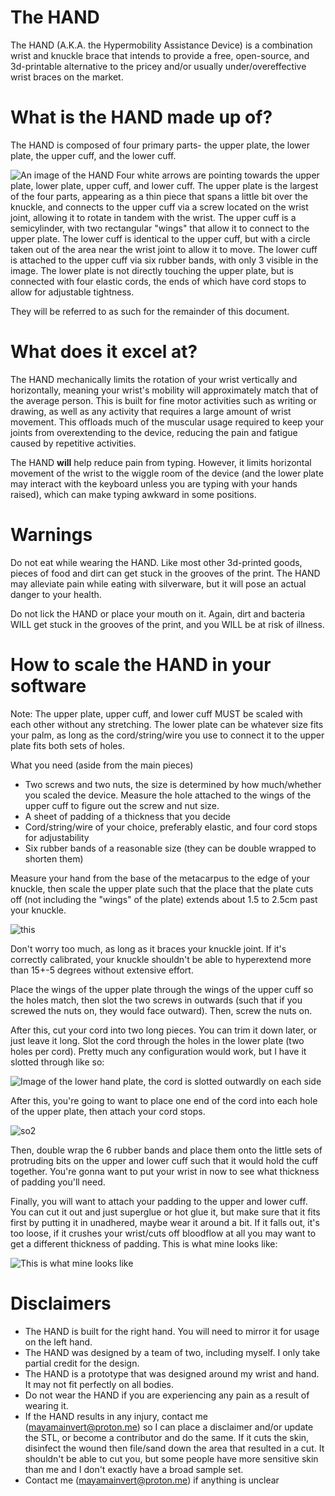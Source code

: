 # The HAND
The HAND (A.K.A. the Hypermobility Assistance Device) is a combination wrist and knuckle brace that intends to provide a free, open-source, and 3d-printable alternative to the pricey and/or usually under/overeffective wrist braces on the market.

# What is the HAND made up of?
The HAND is composed of four primary parts- the upper plate, the lower plate, the upper cuff, and the lower cuff. 

![An image of the HAND Four white arrows are pointing towards the upper plate, lower plate, upper cuff, and lower cuff. The upper plate is the largest of the four parts, appearing as a thin piece that spans a little bit over the knuckle, and connects to the upper cuff via a screw located on the wrist joint, allowing it to rotate in tandem with the wrist. The upper cuff is a semicylinder, with two rectangular "wings" that allow it to connect to the upper plate. The lower cuff is identical to the upper cuff, but with a circle taken out of the area near the wrist joint to allow it to move. The lower cuff is attached to the upper cuff via six rubber bands, with only 3 visible in the image. The lower plate is not directly touching the upper plate, but is connected with four elastic cords, the ends of which have cord stops to allow for adjustable tightness.](https://mayamainvert.neocities.org/hand2.jpg)

They will be referred to as such for the remainder of this document.

# What does it excel at?
The HAND mechanically limits the rotation of your wrist vertically and horizontally, meaning your wrist's mobility will approximately match that of the average person. This is built for fine motor activities such as writing or drawing, as well as any activity that requires a large amount of wrist movement. This offloads much of the muscular usage required to keep your joints from overextending to the device, reducing the pain and fatigue caused by repetitive activities. 

The HAND **will** help reduce pain from typing. However, it limits horizontal movement of the wrist to the wiggle room of the device (and the lower plate may interact with the keyboard unless you are typing with your hands raised), which can make typing awkward in some positions.

# Warnings
Do not eat while wearing the HAND. Like most other 3d-printed goods, pieces of food and dirt can get stuck in the grooves of the print. The HAND may alleviate pain while eating with silverware, but it will pose an actual danger to your health. 

Do not lick the HAND or place your mouth on it. Again, dirt and bacteria WILL get stuck in the grooves of the print, and you WILL be at risk of illness.


# How to scale the HAND in your software
Note: The upper plate, upper cuff, and lower cuff MUST be scaled with each other without any stretching. The lower plate can be whatever size fits your palm, as long as the cord/string/wire you use to connect it to the upper plate fits both sets of holes. 

What you need (aside from the main pieces)

- Two screws and two nuts, the size is determined by how much/whether you scaled the device. Measure the hole attached to the wings of the upper cuff to figure out the screw and nut size.
- A sheet of padding of a thickness that you decide
- Cord/string/wire of your choice, preferably elastic, and four cord stops for adjustability
- Six rubber bands of a reasonable size (they can be double wrapped to shorten them)

Measure your hand from the base of the metacarpus to the edge of your knuckle, then scale the upper plate such that the place that the plate cuts off (not including the "wings" of the plate) extends about 1.5 to 2.5cm past your knuckle. 

![this](https://user-images.githubusercontent.com/91681608/210263414-19766a7a-6aa4-483d-95a8-e71038e440e0.jpg)

Don't worry too much, as long as it braces your knuckle joint. If it's correctly calibrated, your knuckle shouldn't be able to hyperextend more than 15+-5 degrees without extensive effort.

Place the wings of the upper plate through the wings of the upper cuff so the holes match, then slot the two screws in outwards (such that if you screwed the nuts on, they would face outward). Then, screw the nuts on. 

After this, cut your cord into two long pieces. You can trim it down later, or just leave it long. Slot the cord through the holes in the lower plate (two holes per cord). Pretty much any configuration would work, but I have it slotted through like so:

![Image of the lower hand plate, the cord is slotted outwardly on each side](https://user-images.githubusercontent.com/91681608/210260984-92610b06-a1a9-4624-8f32-65f30ea1d6e0.jpg)

After this, you're going to want to place one end of the cord into each hole of the upper plate, then attach your cord stops.

![so2](https://user-images.githubusercontent.com/91681608/210261080-f098e2e5-380d-4997-bf98-318cd0c8eec6.jpg)

Then, double wrap the 6 rubber bands and place them onto the little sets of protruding bits on the upper and lower cuff such that it would hold the cuff together. You're gonna want to put your wrist in now to see what thickness of padding you'll need.

Finally, you will want to attach your padding to the upper and lower cuff. You can cut it out and just superglue or hot glue it, but make sure that it fits first by putting it in unadhered, maybe wear it around a bit. If it falls out, it's too loose, if it crushes your wrist/cuts off bloodflow at all you may want to get a different thickness of padding. This is what mine looks like:

![This is what mine looks like](https://user-images.githubusercontent.com/91681608/210262784-75393103-e1b0-478b-803f-3b9e785e3f12.jpg)


# Disclaimers

- The HAND is built for the right hand. You will need to mirror it for usage on the left hand.
- The HAND was designed by a team of two, including myself. I only take partial credit for the design.
- The HAND is a prototype that was designed around my wrist and hand. It may not fit perfectly on all bodies. 
- Do not wear the HAND if you are experiencing any pain as a result of wearing it. 
- If the HAND results in any injury, contact me (mayamainvert@proton.me) so I can place a disclaimer and/or update the STL, or become a contributor and do the same. If it cuts the skin, disinfect the wound then file/sand down the area that resulted in a cut. It shouldn't be able to cut you, but some people have more sensitive skin than me and I don't exactly have a broad sample set.
- Contact me (mayamainvert@proton.me) if anything is unclear
